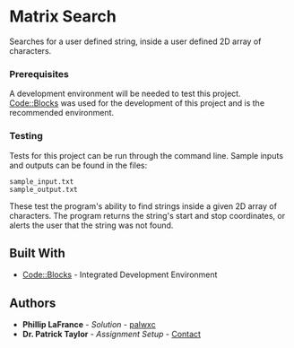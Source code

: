 # Matrix Search

Searches for a user defined string, inside a user defined 2D array of characters.

### Prerequisites

A development environment will be needed to test this project. [Code::Blocks](http://www.codeblocks.org/) was used for the development of this project and is the recommended environment.

### Testing

Tests for this project can be run through the command line. Sample inputs and outputs can be found in the files:

```
sample_input.txt
sample_output.txt
```

These test the program's ability to find strings inside a given 2D array of characters. The program returns the string's start and stop coordinates, or alerts the user that the string was not found.

## Built With

* [Code::Blocks](http://www.codeblocks.org/) - Integrated Development Environment

## Authors

* **Phillip LaFrance** - *Solution* - [palwxc](https://github.com/palwxc)
* **Dr. Patrick Taylor** - *Assignment Setup* - [Contact](https://taylor.git-pages.mst.edu/index_files/ContactPublicKey.html)
